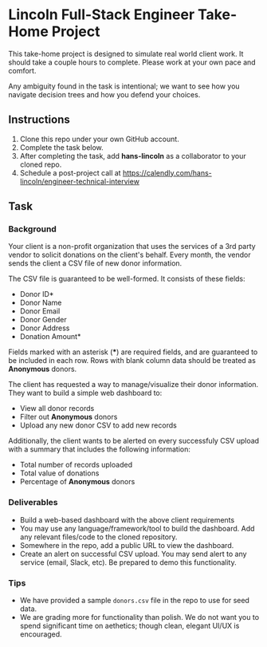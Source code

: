 # Lincoln Full-Stack Engineer Take-Home Project

This take-home project is designed to simulate real world client work. It should take a couple hours to complete. Please work at your own pace and comfort.

Any ambiguity found in the task is intentional; we want to see how you navigate decision trees and how you defend your choices.

## Instructions

1. Clone this repo under your own GitHub account.
2. Complete the task below.
3. After completing the task, add **hans-lincoln** as a collaborator to your cloned repo.
4. Schedule a post-project call at https://calendly.com/hans-lincoln/engineer-technical-interview

## Task 

### Background

Your client is a non-profit organization that uses the services of a 3rd party vendor to solicit donations on the client's behalf. Every month, the vendor sends the client a CSV file of new donor information.

The CSV file is guaranteed to be well-formed. It consists of these fields:

- Donor ID*
- Donor Name
- Donor Email
- Donor Gender
- Donor Address
- Donation Amount*

Fields marked with an asterisk (**\***) are required fields, and are guaranteed to be included in each row. Rows with blank column data should be treated as **Anonymous** donors.

The client has requested a way to manage/visualize their donor information. They want to build a simple web dashboard to:

- View all donor records
- Filter out **Anonymous** donors
- Upload any new donor CSV to add new records

Additionally, the client wants to be alerted on every successfuly CSV upload with a summary that includes the following information:

- Total number of records uploaded
- Total value of donations
- Percentage of **Anonymous** donors

### Deliverables

- Build a web-based dashboard with the above client requirements
- You may use any language/framework/tool to build the dashboard. Add any relevant files/code to the cloned repository.
- Somewhere in the repo, add a public URL to view the dashboard.
- Create an alert on successful CSV upload. You may send alert to any service (email, Slack, etc). Be prepared to demo this functionality.

### Tips

- We have provided a sample `donors.csv` file in the repo to use for seed data.
- We are grading more for functionality than polish. We do not want you to spend significant time on aethetics; though clean, elegant UI/UX is encouraged.

